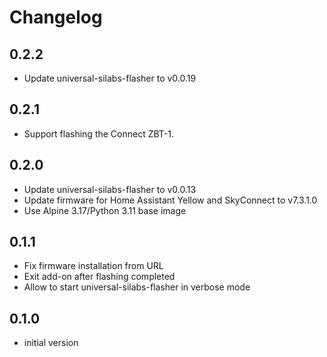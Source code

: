 # Changelog

## 0.2.2
- Update universal-silabs-flasher to v0.0.19

## 0.2.1
- Support flashing the Connect ZBT-1.

## 0.2.0

- Update universal-silabs-flasher to v0.0.13
- Update firmware for Home Assistant Yellow and SkyConnect to v7.3.1.0
- Use Alpine 3.17/Python 3.11 base image

## 0.1.1

- Fix firmware installation from URL
- Exit add-on after flashing completed
- Allow to start universal-silabs-flasher in verbose mode

## 0.1.0

- initial version
